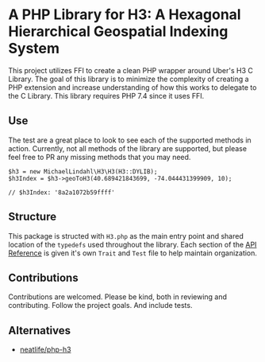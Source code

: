 # A PHP Library for H3: A Hexagonal Hierarchical Geospatial Indexing System

This project utilizes FFI to create a clean PHP wrapper around Uber's H3 C Library. The goal of this library is to minimize the complexity of creating a PHP extension and increase understanding of how this works to delegate to the C Library. This library requires PHP 7.4 since it uses FFI.

## Use

The test are a great place to look to see each of the supported methods in action. Currently, not all methods of the library are supported, but please feel free to PR any missing methods that you may need.

```
$h3 = new MichaelLindahl\H3\H3(H3::DYLIB);
$h3Index = $h3->geoToH3(40.689421843699, -74.044431399909, 10);

// $h3Index: '8a2a1072b59ffff'
```

## Structure

This package is structed with `H3.php` as the main entry point and shared location of the `typedefs` used throughout the library. Each section of the [API Reference](https://h3geo.org/docs/api) is given it's own `Trait` and `Test` file to help maintain organization.

## Contributions

Contributions are welcomed. Please be kind, both in reviewing and contributing. Follow the project goals. And include tests.

## Alternatives

- [neatlife/php-h3](https://github.com/neatlife/php-h3)

